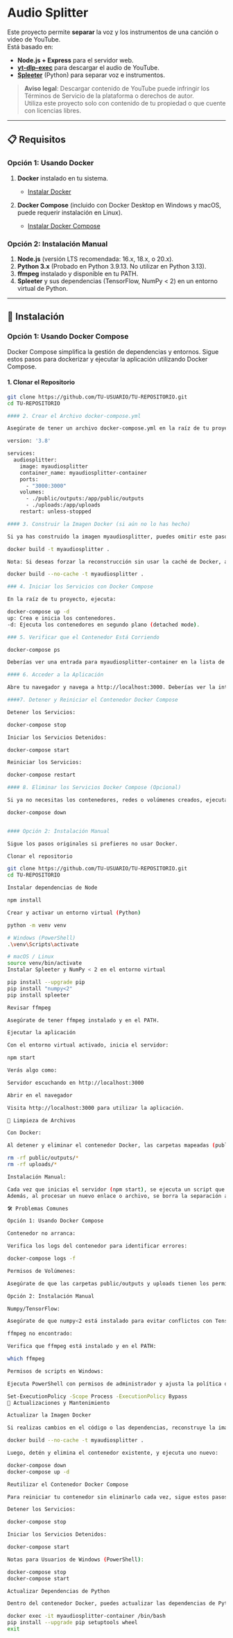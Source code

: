 # Audio Splitter

Este proyecto permite **separar** la voz y los instrumentos de una canción o video de YouTube.  
Está basado en:  
- **Node.js + Express** para el servidor web.  
- **[yt-dlp-exec](https://www.npmjs.com/package/yt-dlp-exec)** para descargar el audio de YouTube.  
- **[Spleeter](https://github.com/deezer/spleeter)** (Python) para separar voz e instrumentos.

> **Aviso legal**: Descargar contenido de YouTube puede infringir los Términos de Servicio de la plataforma o derechos de autor.  
> Utiliza este proyecto solo con contenido de tu propiedad o que cuente con licencias libres.

---

## 📋 Requisitos

### Opción 1: Usando Docker

1. **Docker** instalado en tu sistema.
   - [Instalar Docker](https://docs.docker.com/get-docker/)

2. **Docker Compose** (incluido con Docker Desktop en Windows y macOS, puede requerir instalación en Linux).
   - [Instalar Docker Compose](https://docs.docker.com/compose/install/)

### Opción 2: Instalación Manual

1. **Node.js** (versión LTS recomendada: 16.x, 18.x, o 20.x).  
2. **Python 3.x** (Probado en Python 3.9.13. No utilizar en Python 3.13).  
3. **ffmpeg** instalado y disponible en tu PATH.  
4. **Spleeter** y sus dependencias (TensorFlow, NumPy < 2) en un entorno virtual de Python.

---

## 🚀 Instalación

### Opción 1: Usando Docker Compose

Docker Compose simplifica la gestión de dependencias y entornos. Sigue estos pasos para dockerizar y ejecutar la aplicación utilizando Docker Compose.

#### **1. Clonar el Repositorio**

```bash
git clone https://github.com/TU-USUARIO/TU-REPOSITORIO.git
cd TU-REPOSITORIO

#### 2. Crear el Archivo docker-compose.yml

Asegúrate de tener un archivo docker-compose.yml en la raíz de tu proyecto con el siguiente contenido:

version: '3.8'

services:
  audiosplitter:
    image: myaudiosplitter
    container_name: myaudiosplitter-container
    ports:
      - "3000:3000"
    volumes:
      - ./public/outputs:/app/public/outputs
      - ./uploads:/app/uploads
    restart: unless-stopped

#### 3. Construir la Imagen Docker (si aún no lo has hecho)

Si ya has construido la imagen myaudiosplitter, puedes omitir este paso. De lo contrario, ejecuta:

docker build -t myaudiosplitter .

Nota: Si deseas forzar la reconstrucción sin usar la caché de Docker, añade la opción --no-cache:

docker build --no-cache -t myaudiosplitter .

### 4. Iniciar los Servicios con Docker Compose

En la raíz de tu proyecto, ejecuta:

docker-compose up -d
up: Crea e inicia los contenedores.
-d: Ejecuta los contenedores en segundo plano (detached mode).

### 5. Verificar que el Contenedor Está Corriendo

docker-compose ps

Deberías ver una entrada para myaudiosplitter-container en la lista de contenedores en ejecución.

#### 6. Acceder a la Aplicación

Abre tu navegador y navega a http://localhost:3000. Deberías ver la interfaz de usuario con un formulario para procesar URLs de YouTube.

####7. Detener y Reiniciar el Contenedor Docker Compose

Detener los Servicios:

docker-compose stop

Iniciar los Servicios Detenidos:

docker-compose start

Reiniciar los Servicios:

docker-compose restart

#### 8. Eliminar los Servicios Docker Compose (Opcional)

Si ya no necesitas los contenedores, redes o volúmenes creados, ejecuta:

docker-compose down


#### Opción 2: Instalación Manual

Sigue los pasos originales si prefieres no usar Docker.

Clonar el repositorio

git clone https://github.com/TU-USUARIO/TU-REPOSITORIO.git
cd TU-REPOSITORIO

Instalar dependencias de Node

npm install

Crear y activar un entorno virtual (Python)

python -m venv venv

# Windows (PowerShell)
.\venv\Scripts\activate

# macOS / Linux
source venv/bin/activate
Instalar Spleeter y NumPy < 2 en el entorno virtual

pip install --upgrade pip
pip install "numpy<2"
pip install spleeter

Revisar ffmpeg

Asegúrate de tener ffmpeg instalado y en el PATH.

Ejecutar la aplicación

Con el entorno virtual activado, inicia el servidor:

npm start

Verás algo como:

Servidor escuchando en http://localhost:3000

Abrir en el navegador

Visita http://localhost:3000 para utilizar la aplicación.

🧹 Limpieza de Archivos

Con Docker:

Al detener y eliminar el contenedor Docker, las carpetas mapeadas (public/outputs y uploads) permanecen en tu sistema host. Puedes limpiarlas manualmente si lo deseas:

rm -rf public/outputs/*
rm -rf uploads/*

Instalación Manual:

Cada vez que inicias el servidor (npm start), se ejecuta un script que borra las carpetas stems_<ID> y public/outputs/<ID> de sesiones anteriores.
Además, al procesar un nuevo enlace o archivo, se borra la separación anterior para evitar ocupar espacio innecesariamente.

🛠️ Problemas Comunes

Opción 1: Usando Docker Compose

Contenedor no arranca:

Verifica los logs del contenedor para identificar errores:

docker-compose logs -f

Permisos de Volúmenes:

Asegúrate de que las carpetas public/outputs y uploads tienen los permisos adecuados para que el contenedor pueda escribir en ellas.

Opción 2: Instalación Manual

Numpy/TensorFlow:

Asegúrate de que numpy<2 está instalado para evitar conflictos con TensorFlow.

ffmpeg no encontrado:

Verifica que ffmpeg está instalado y en el PATH:

which ffmpeg

Permisos de scripts en Windows:

Ejecuta PowerShell con permisos de administrador y ajusta la política de ejecución si es necesario:

Set-ExecutionPolicy -Scope Process -ExecutionPolicy Bypass
🔄 Actualizaciones y Mantenimiento

Actualizar la Imagen Docker

Si realizas cambios en el código o las dependencias, reconstruye la imagen Docker:

docker build --no-cache -t myaudiosplitter .

Luego, detén y elimina el contenedor existente, y ejecuta uno nuevo:

docker-compose down
docker-compose up -d

Reutilizar el Contenedor Docker Compose

Para reiniciar tu contenedor sin eliminarlo cada vez, sigue estos pasos:

Detener los Servicios:

docker-compose stop

Iniciar los Servicios Detenidos:

docker-compose start

Notas para Usuarios de Windows (PowerShell):

docker-compose stop
docker-compose start

Actualizar Dependencias de Python

Dentro del contenedor Docker, puedes actualizar las dependencias de Python si es necesario:

docker exec -it myaudiosplitter-container /bin/bash
pip install --upgrade pip setuptools wheel
exit
